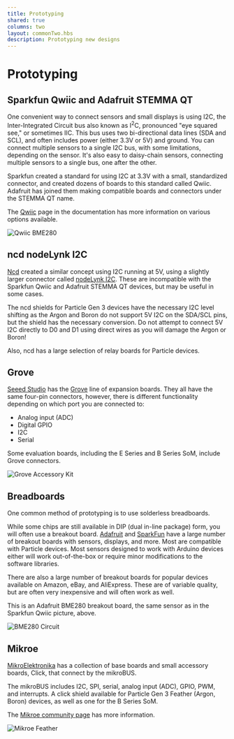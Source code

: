 ```yaml
---
title: Prototyping
shared: true
columns: two
layout: commonTwo.hbs
description: Prototyping new designs
---
```


# Prototyping


## Sparkfun Qwiic and Adafruit STEMMA QT

One convenient way to connect sensors and small displays is using I2C, the Inter-Integrated Circuit bus also known as I<sup>2</sup>C, pronounced "eye squared see," or sometimes IIC. This bus uses two bi-directional data lines (SDA and SCL), and often includes power (either 3.3V or 5V) and ground. You can connect multiple sensors to a single I2C bus, with some limitations, depending on the sensor. It's also easy to daisy-chain sensors, connecting multiple sensors to a single bus, one after the other.

Sparkfun created a standard for using I2C at 3.3V with a small, standardized connector, and created dozens of boards to this standard called Qwiic. Adafruit has joined them making compatible boards and connectors under the STEMMA QT name.
 
The [Qwiic](/community/qwiic/) page in the documentation has more information on various options available.

![Qwiic BME280](/assets/images/qwiic/qwiic-bme280.jpg)

## ncd nodeLynk I2C

[Ncd](https://ncd.io) created a similar concept using I2C running at 5V, using a slightly larger connector called [nodeLynk I2C](https://ncd.io/nodelynk-i2c/). These are incompatible with the Sparkfun Qwiic and Adafruit STEMMA QT devices, but may be useful in some cases. 

The ncd shields for Particle Gen 3 devices have the necessary I2C level shifting as the Argon and Boron do not support 5V I2C on the SDA/SCL pins, but the shield has the necessary conversion. Do not attempt to connect 5V I2C directly to D0 and D1 using direct wires as you will damage the Argon or Boron!

Also, ncd has a large selection of relay boards for Particle devices.

## Grove

[Seeed Studio](https://www.seeedstudio.com/) has the [Grove](https://www.seeedstudio.com/category/Grove-c-1003.html) line of expansion boards. They all have the same four-pin connectors, however, there is different functionality depending on which port you are connected to:

- Analog input (ADC)
- Digital GPIO
- I2C
- Serial

Some evaluation boards, including the E Series and B Series SoM, include Grove connectors.

![Grove Accessory Kit](/assets/images/accessories/grove-kit.jpg)

## Breadboards

One common method of prototyping is to use solderless breadboards.

While some chips are still available in DIP (dual in-line package) form, you will often use a breakout board. [Adafruit](https://adafruit.com) and [SparkFun](https://sparkfun.com) have a large number of breakout boards with sensors, displays, and more. Most are compatible with Particle devices. Most sensors designed to work with Arduino devices either will work out-of-the-box or require minor modifications to the software libraries.

There are also a large number of breakout boards for popular devices available on Amazon, eBay, and AliExpress. These are of variable quality, but are often very inexpensive and will often work as well.

This is an Adafruit BME280 breakout board, the same sensor as in the Sparkfun Qwiic picture, above.

![BME280 Circuit](/assets/images/i2c-faq-bme280.jpg)

## Mikroe

[MikroElektronika](https://www.mikroe.com/) has a collection of base boards and small accessory boards, Click, that connect by the mikroBUS. 

The mikroBUS includes I2C, SPI, serial, analog input (ADC), GPIO, PWM, and interrupts. A click shield available for Particle Gen 3 Feather (Argon, Boron) devices, as well as one for the B Series SoM. 

The [Mikroe community page](/community/mikroe/) has more information.

![Mikroe Feather](/assets/images/prototyping/mikroe-feather.png)



